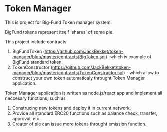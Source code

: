 # Token Manager

This is project for Big-Fund Token manager system.


BigFund tokens represent itself 'shares' of some pie.



This project include contracts:
1. BigFundToken (https://github.com/JackBekket/token-manager/blob/master/contracts/BigToken.sol) -which is example of BigFund standard token.
2. TokenConstructor (https://github.com/JackBekket/token-manager/blob/master/contracts/TokenConstructor.sol) - which allow to construct your own token automaticaly throught Token Manager application.

Token Manager application is written as node.js/react app and implement all neccesary functions, such as
1. Construcing new tokens and deploy it in current network.
2. Provide all standard ERC20 functions such as balance check, transfer, approval, etc..
3. Creator of pie can issue more tokens throught emission function.
